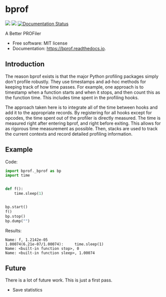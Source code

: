 # bprof

[![](https://img.shields.io/pypi/v/bprof.svg)](https://pypi.python.org/pypi/bprof)
[![](https://img.shields.io/travis/joelfrederico/bprof.svg)](https://travis-ci.org/joelfrederico/bprof)
[![Documentation Status](https://readthedocs.org/projects/bprof/badge/?version=latest)](https://bprof.readthedocs.io/en/latest/?badge=latest)

A Better PROFiler


* Free software: MIT license
* Documentation: https://bprof.readthedocs.io.


## Introduction

The reason bprof exists is that the major Python profiling packages simply don't profile robustly. They use timestamps and ad-hoc methods for keeping track of how time passes. For example, one approach is to timestamp when a function starts and when it stops, and then count this as the function time. This includes time spent in the profiling hooks.

The approach taken here is to integrate all of the time between hooks and add it to the appropriate records. By registering for all hooks except for opcodes, the time spent out of the profiler is directly measured. The time is measured right after entering bprof, and right before exiting. This allows for as rigorous time measurement as possible. Then, stacks are used to track the current contexts and record detailed profiling information.

## Example

Code:

```python
import bprof._bprof as bp
import time


def f():
    time.sleep(1)


bp.start()
f()
bp.stop()
bp.dump("")
```

Results:

```
Name: f, 1.2142e-05
1.00074(6.21e-07/1.00074):     time.sleep(1)
Name: <built-in function stop>, 0
Name: <built-in function sleep>, 1.00074
```

## Future

There is a lot of future work. This is just a first pass.

* Save statistics
